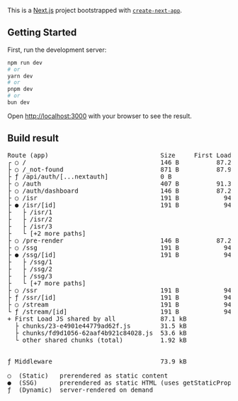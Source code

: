 This is a [Next.js](https://nextjs.org/) project bootstrapped with [`create-next-app`](https://github.com/vercel/next.js/tree/canary/packages/create-next-app).

## Getting Started

First, run the development server:

```bash
npm run dev
# or
yarn dev
# or
pnpm dev
# or
bun dev
```

Open [http://localhost:3000](http://localhost:3000) with your browser to see the result.

## Build result
<pre>
Route (app)                              Size     First Load JS
┌ ○ /                                    146 B          87.2 kB
├ ○ /_not-found                          871 B          87.9 kB
├ ƒ /api/auth/[...nextauth]              0 B                0 B
├ ○ /auth                                407 B          91.3 kB
├ ○ /auth/dashboard                      146 B          87.2 kB
├ ○ /isr                                 191 B            94 kB
├ ● /isr/[id]                            191 B            94 kB
├   ├ /isr/1
├   ├ /isr/2
├   ├ /isr/3
├   └ [+2 more paths]
├ ○ /pre-render                          146 B          87.2 kB
├ ○ /ssg                                 191 B            94 kB
├ ● /ssg/[id]                            191 B            94 kB
├   ├ /ssg/1
├   ├ /ssg/2
├   ├ /ssg/3
├   └ [+7 more paths]
├ ○ /ssr                                 191 B            94 kB
├ ƒ /ssr/[id]                            191 B            94 kB
├ ○ /stream                              191 B            94 kB
└ ƒ /stream/[id]                         191 B            94 kB
+ First Load JS shared by all            87.1 kB
  ├ chunks/23-e4901e44779ad62f.js        31.5 kB
  ├ chunks/fd9d1056-62aaf4b921c84028.js  53.6 kB
  └ other shared chunks (total)          1.92 kB


ƒ Middleware                             73.9 kB

○  (Static)   prerendered as static content
●  (SSG)      prerendered as static HTML (uses getStaticProps)
ƒ  (Dynamic)  server-rendered on demand
</pre>
